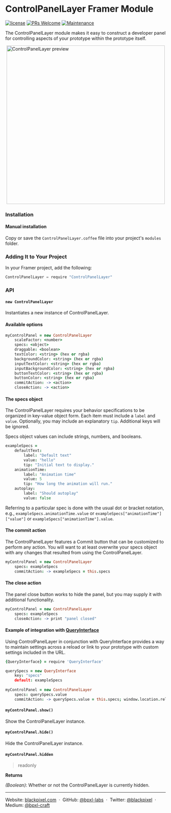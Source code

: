# ControlPanelLayer Framer Module

[![license](https://img.shields.io/github/license/bpxl-labs/RemoteLayer.svg)](https://opensource.org/licenses/MIT)
[![PRs Welcome](https://img.shields.io/badge/PRs-welcome-brightgreen.svg)](.github/CONTRIBUTING.md)
[![Maintenance](https://img.shields.io/maintenance/yes/2017.svg)]()

The ControlPanelLayer module makes it easy to construct a developer panel for controlling aspects of your prototype within the prototype itself.
	
<img src="https://cloud.githubusercontent.com/assets/935/25053522/5e1b0ad2-211d-11e7-8a43-b91558fa2d63.png" width="497" style="display: block; margin: auto" alt="ControlPanelLayer preview" />	

### Installation

#### Manual installation

Copy or save the `ControlPanelLayer.coffee` file into your project's `modules` folder.

### Adding It to Your Project

In your Framer project, add the following:

```javascript
ControlPanelLayer = require "ControlPanelLayer"
```

### API

#### `new ControlPanelLayer`

Instantiates a new instance of ControlPanelLayer.

#### Available options

```coffeescript
myControlPanel = new ControlPanelLayer
	scaleFactor: <number>
	specs: <object>
	draggable: <boolean>
	textColor: <string> (hex or rgba)
	backgroundColor: <string> (hex or rgba)
	inputTextColor: <string> (hex or rgba)
	inputBackgroundColor: <string> (hex or rgba)
	buttonTextColor: <string> (hex or rgba)
	buttonColor: <string> (hex or rgba)
	commitAction: -> <action>
	closeAction: -> <action>
```

#### The specs object

The ControlPanelLayer requires your behavior specifications to be organized in key-value object form. Each item must include a `label` and `value`. Optionally, you may include an explanatory `tip`. Additional keys will be ignored.

Specs object values can include strings, numbers, and booleans.

```coffeescript
exampleSpecs =
	defaultText:
		label: "Default text"
		value: "hello"
		tip: "Initial text to display."
	animationTime:
		label: "Animation time"
		value: 5
		tip: "How long the animation will run."
	autoplay:
		label: "Should autoplay"
		value: false
```

Referring to a particular spec is done with the usual dot or bracket notation, e.g., `exampleSpecs.animationTime.value` or `exampleSpecs["animationTime"]["value"]` or `exampleSpecs["animationTime"].value`.

#### The commit action

The ControlPanelLayer features a Commit button that can be customized to perform any action. You will want to at least overwrite your specs object with any changes that resulted from using the ControlPanelLayer.

```coffeescript
myControlPanel = new ControlPanelLayer
	specs: exampleSpecs
	commitAction: -> exampleSpecs = this.specs
```

#### 	The close action
	
The panel close button works to hide the panel, but you may supply it with additional functionality.

```coffeescript
myControlPanel = new ControlPanelLayer
	specs: exampleSpecs
	closeAction: -> print "panel closed"
```

#### Example of integration with [QueryInterface](https://github.com/marckrenn/framer-QueryInterface/)

Using ControlPanelLayer in conjunction with QueryInterface provides a way to maintain settings across a reload or link to your prototype with custom settings included in the URL.

```coffeescript
{QueryInterface} = require 'QueryInterface'

querySpecs = new QueryInterface
	key: "specs"
	default: exampleSpecs
	
myControlPanel = new ControlPanelLayer
	specs: querySpecs.value
	commitAction: -> querySpecs.value = this.specs; window.location.reload(false)
```

#### `myControlPanel.show()`

Show the ControlPanelLayer instance.

#### `myControlPanel.hide()`

Hide the ControlPanelLayer instance.

#### `myControlPanel.hidden`

> readonly

**Returns**

_(Boolean)_: Whether or not the ControlPanelLayer is currently hidden.

---

Website: [blackpixel.com](https://blackpixel.com) &nbsp;&middot;&nbsp;
GitHub: [@bpxl-labs](https://github.com/bpxl-labs/) &nbsp;&middot;&nbsp;
Twitter: [@blackpixel](https://twitter.com/blackpixel) &nbsp;&middot;&nbsp;
Medium: [@bpxl-craft](https://medium.com/bpxl-craft)
